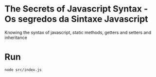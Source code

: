 # The Secrets of Javascript Syntax - Os segredos da Sintaxe Javascript
Knowing the syntax of javascript, static methods, getters and setters and inheritance

# Run
```bash
node src/index.js
```